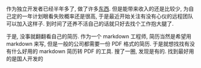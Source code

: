 作为独立开发者已经半年多了, 做了许多[东西](https://github.com/timqian). 但是能带来收入的还是比较少, 为自己定的一年计划眼看失败概率还是很高, 于是最近开始关注有没有心仪的远程团队可以加入这样子. 到时间了还养不活自己的话就只好去找个工作抱大腿了.

于是, 没事就翻翻看自己的简历. 作为一个 markdown 工程师, 简历当然是希望用 markdown 来写, 但是一般的公司都需要一份 PDF 格式的简历. 于是就想找找有没有什么好用的 markdown 简历转 PDF 的工具. 搜了一圈, 发现是有的. 找到最好用的是国人开发的 [](http://cv.ftqq.com/)